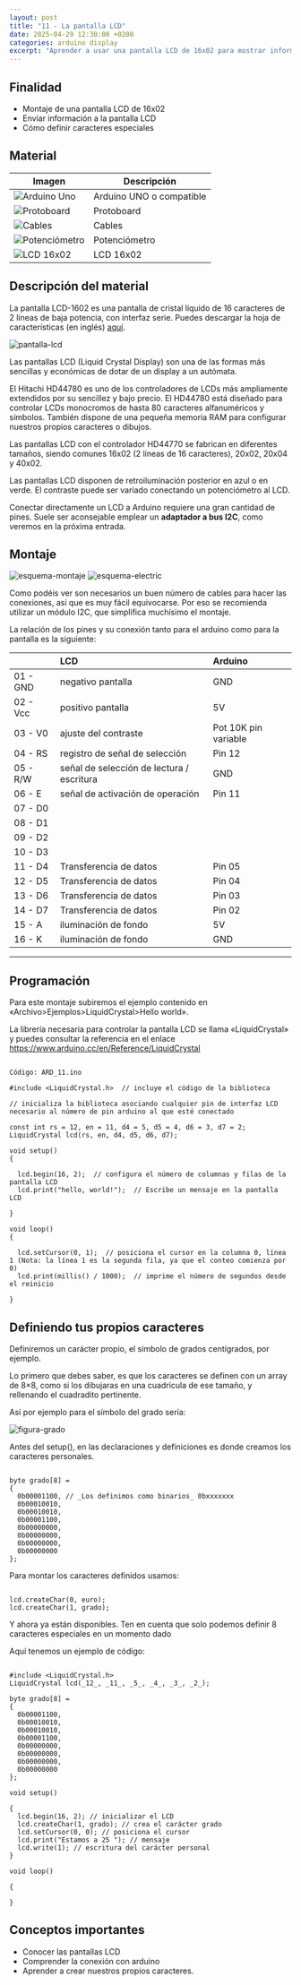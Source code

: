 ```yaml
---
layout: post
title: "11 - La pantalla LCD"
date: 2025-04-29 12:30:00 +0200
categories: arduino display
excerpt: "Aprender a usar una pantalla LCD de 16x02 para mostrar información en el monitor serial y en la propia pantalla."
---
```


## Finalidad

- Montaje de una pantalla LCD de 16x02
- Enviar información a la pantalla LCD
- Cómo definir caracteres especiales

## Material

| Imagen | Descripción |
| ------ | ----------- |
| ![Arduino Uno](/assets/images/material/mat_unor3.png) | Arduino UNO o compatible |
| ![Protoboard](/assets/images/material/mat_protoboard.png) | Protoboard |
| ![Cables](/assets/images/material/mat_cables.png) | Cables |
| ![Potenciómetro](/assets/images/material/mat_potenciometre.png) | Potenciómetro |
| ![LCD 16x02](/assets/images/material/mat_LCD16x02.png) | LCD 16x02 |

## Descripción del material

La pantalla LCD-1602 es una pantalla de cristal líquido de 16 caracteres de 2 líneas de baja potencia, con interfaz serie. Puedes descargar la hoja de características (en inglés)
[aquí](https://drive.google.com/file/d/1HBZ9CGzrnn9KpkAL3vX0qYVMRbhbbpwr/view?usp=sharing).

![pantalla-lcd](/assets/images/ard/ard_11_01.png)

Las pantallas LCD (Liquid Crystal Display) son una de las formas más sencillas y económicas de dotar de un display a un autómata.

El Hitachi HD44780 es uno de los controladores de LCDs más ampliamente extendidos por su sencillez y bajo precio. El HD44780 está diseñado para controlar LCDs monocromos de hasta 80 caracteres alfanuméricos y símbolos. También dispone de una pequeña memoria RAM para configurar nuestros propios caracteres o dibujos.

Las pantallas LCD con el controlador HD44770 se fabrican en diferentes tamaños, siendo comunes 16x02 (2 líneas de 16 caracteres), 20x02, 20x04 y 40x02.

Las pantallas LCD disponen de retroiluminación posterior en azul o en verde. El contraste puede ser variado conectando un potenciómetro al LCD.

Conectar directamente un LCD a Arduino requiere una gran cantidad de pines. Suele ser aconsejable emplear un **adaptador a bus I2C**, como veremos en la próxima entrada.

## Montaje

![esquema-montaje](/assets/images/ard/ard_11_02.png)
![esquema-electric](/assets/images/ard/ard_11_03.png)

Como podéis ver son necesarios un buen número de cables para hacer las conexiones, así que es muy fácil equivocarse. Por eso se recomienda utilizar un módulo I2C, que simplifica muchísimo el montaje.

La relación de los pines y su conexión tanto para el arduino como para la pantalla es la siguiente:

|          | LCD                                        | Arduino              |
| :------- | :----------------------------------------- | :------------------- |
| 01 - GND | negativo pantalla                           | GND                  |
| 02 - Vcc | positivo pantalla                           | 5V                   |
| 03 - V0  | ajuste del contraste                        | Pot 10K pin variable |
| 04 - RS  | registro de señal de selección             | Pin 12               |
| 05 - R/W | señal de selección de lectura / escritura  | GND                  |
| 06 - E   | señal de activación de operación           | Pin 11               |
| 07 - D0  |                                            |                      |
| 08 - D1  |                                            |                      |
| 09 - D2  |                                            |                      |
| 10 - D3  |                                            |                      |
| 11 - D4  | Transferencia de datos                     | Pin 05               |
| 12 - D5  | Transferencia de datos                     | Pin 04               |
| 13 - D6  | Transferencia de datos                     | Pin 03               |
| 14 - D7  | Transferencia de datos                     | Pin 02               |
| 15 - A   | iluminación de fondo                       | 5V                   |
| 16 - K   | iluminación de fondo                       | GND                  |

---

## Programación

Para este montaje subiremos el ejemplo contenido en «Archivo>Ejemplos>LiquidCrystal>Hello world».

La librería necesaria para controlar la pantalla LCD se llama «LiquidCrystal» y puedes consultar la referencia en el enlace <https://www.arduino.cc/en/Reference/LiquidCrystal>

```Arduino

Código: ARD_11.ino

#include <LiquidCrystal.h>  // incluye el código de la biblioteca

// inicializa la biblioteca asociando cualquier pin de interfaz LCD necesario al número de pin arduino al que esté conectado

const int rs = 12, en = 11, d4 = 5, d5 = 4, d6 = 3, d7 = 2;
LiquidCrystal lcd(rs, en, d4, d5, d6, d7);

void setup()
{

  lcd.begin(16, 2);  // configura el número de columnas y filas de la pantalla LCD
  lcd.print("hello, world!");  // Escribe un mensaje en la pantalla LCD

}

void loop()
{

  lcd.setCursor(0, 1);  // posiciona el cursor en la columna 0, línea 1 (Nota: la línea 1 es la segunda fila, ya que el conteo comienza por 0)
  lcd.print(millis() / 1000);  // imprime el número de segundos desde el reinicio

}
```

## Definiendo tus propios caracteres

Definiremos un carácter propio, el símbolo de grados centígrados, por ejemplo.

Lo primero que debes saber, es que los caracteres se definen con un array de 8×8, como si los dibujaras en una cuadrícula de ese tamaño, y rellenando el cuadradito pertinente.

Así por ejemplo para el símbolo del grado sería:

![figura-grado](/assets/images/ard/ard_11_04.png)

Antes del setup(), en las declaraciones y definiciones es donde creamos los caracteres personales.

```Arduino

byte grado[8] =
{
  0b00001100, // _Los definimos como binarios_ 0bxxxxxxx
  0b00010010,
  0b00010010,
  0b00001100,
  0b00000000,
  0b00000000,
  0b00000000,
  0b00000000
};
```

Para montar los caracteres definidos usamos:

```Arduino

lcd.createChar(0, euro);
lcd.createChar(1, grado);
```

Y ahora ya están disponibles. Ten en cuenta que solo podemos definir 8 caracteres especiales en un momento dado

Aquí tenemos un ejemplo de código:

```Arduino

#include <LiquidCrystal.h>
LiquidCrystal lcd(_12_, _11_, _5_, _4_, _3_, _2_);

byte grado[8] =
{
  0b00001100,
  0b00010010,
  0b00010010,
  0b00001100,
  0b00000000,
  0b00000000,
  0b00000000,
  0b00000000
};

void setup()

{
  lcd.begin(16, 2); // inicializar el LCD
  lcd.createChar(1, grado); // crea el carácter grado
  lcd.setCursor(0, 0); // posiciona el cursor
  lcd.print("Estamos a 25 "); // mensaje
  lcd.write(1); // escritura del carácter personal
}

void loop()

{

}
```

## Conceptos importantes

- Conocer las pantallas LCD
- Comprender la conexión con arduino
- Aprender a crear nuestros propios caracteres.
